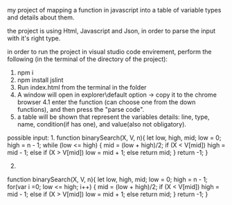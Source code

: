 my project of mapping a function in javascript into a table of variable types and details about them.

the project is using Html, Javascript and Json, in order to parse the input with it's right type.

in order to run the project in visual studio code envirement, perform the following 
(in the terminal of the directory of the project):
1.  npm i
2. npm install jslint
3. Run index.html from the terminal in the folder
4. A window will open in explorer\default option -> copy it to the chrome browser
4.1 enter the function (can choose one from the down functions), and then press the "parse code".
5. a table will be shown that represent the variables details: line, type, name, condition(if has one), and value(also not obligatory).

possible input:
1.
function binarySearch(X, V, n){
    let low, high, mid;
    low = 0;
    high = n - 1;
    while (low <= high) {
        mid = (low + high)/2;
        if (X < V[mid])
            high = mid - 1;
        else if (X > V[mid])
            low = mid + 1;
        else
            return mid;
    }
    return -1;
}


2. 


function binarySearch(X, V, n){
    let low, high, mid;
    low = 0;
    high = n - 1;
    for(var i =0; low <= high; i++) {
        mid = (low + high)/2;
        if (X < V[mid])
            high = mid - 1;
        else if (X > V[mid])
            low = mid + 1;
        else
            return mid;
    }
    return -1;
}

